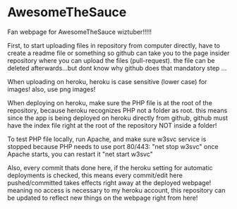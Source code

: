 # AwesomeTheSauce
Fan webpage for AwesomeTheSauce wiztuber!!!!!

First, to start uploading files in repository from computer directly, have to create a readme file or something so github can take you to the page insider repository where you can upload the files (pull-request). the file can be deleted afterwards...but dont know why github does that mandatory step ...

When uploading on heroku, heroku is case sensitive (lower case) for images! also, use png images!

When deploying on heroku, make sure the PHP file is at the root of the repository, because heroku recognizes PHP not a folder as root.
this means since the app is being deployed on heroku directly from github, github must have the index file right at the root of the repository
NOT inside a folder!

To test PHP file locally, run Apache, and make sure w3svc service is stopped because PHP needs to use port 80/443:
"net stop w3svc"
once Apache starts, you can restart it "net start w3svc"

Also, every commit thats done here, if the heroku setting for automatic deployments is checked, this means every commit/edit here pushed/committed takes effects right away at the deployed webpage!
meaning no access is necessary to my heroku account, this repository can be updated to reflect new things on the webpage right from here!
